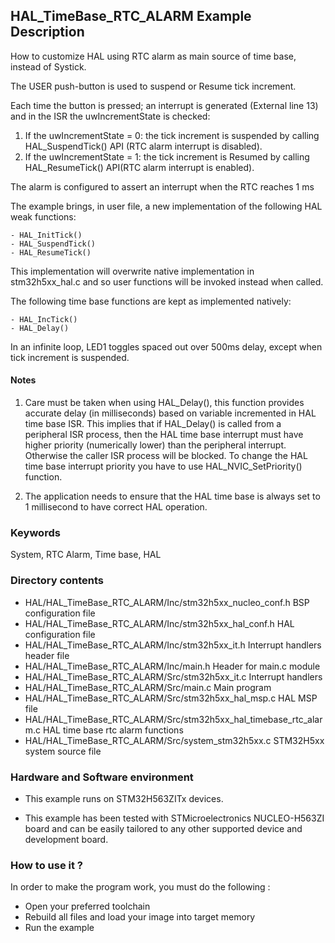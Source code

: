 ## <b>HAL_TimeBase_RTC_ALARM Example Description</b>

How to customize HAL using RTC alarm as main source of time base, 
instead of Systick.

The USER push-button is used to suspend or Resume tick increment. 

Each time the button is pressed; an interrupt is generated (External line 13)
and in the ISR the uwIncrementState is checked:

 1. If the uwIncrementState = 0: the tick increment is suspended by calling 
    HAL_SuspendTick() API (RTC alarm interrupt is disabled).
 2. If the uwIncrementState = 1: the tick increment is Resumed by calling 
    HAL_ResumeTick() API(RTC alarm interrupt is enabled).

The alarm is configured to assert an interrupt when the RTC reaches 1 ms 

The example brings, in user file, a new implementation of the following HAL weak functions:

    - HAL_InitTick()
    - HAL_SuspendTick()
    - HAL_ResumeTick()

This implementation will overwrite native implementation in stm32h5xx_hal.c
and so user functions will be invoked instead when called.

The following time base functions are kept as implemented natively:

    - HAL_IncTick()
    - HAL_Delay()

In an infinite loop, LED1 toggles spaced out over 500ms delay, except when tick increment is suspended.

#### <b>Notes</b>

 1. Care must be taken when using HAL_Delay(), this function provides accurate delay (in milliseconds)
    based on variable incremented in HAL time base ISR. This implies that if HAL_Delay() is called from
    a peripheral ISR process, then the HAL time base interrupt must have higher priority (numerically lower)
    than the peripheral interrupt. Otherwise the caller ISR process will be blocked.
    To change the HAL time base interrupt priority you have to use HAL_NVIC_SetPriority() function.

 2. The application needs to ensure that the HAL time base is always set to 1 millisecond
    to have correct HAL operation.

### <b>Keywords</b>

System, RTC Alarm, Time base, HAL

### <b>Directory contents</b>

  - HAL/HAL_TimeBase_RTC_ALARM/Inc/stm32h5xx_nucleo_conf.h     BSP configuration file
  - HAL/HAL_TimeBase_RTC_ALARM/Inc/stm32h5xx_hal_conf.h               HAL configuration file
  - HAL/HAL_TimeBase_RTC_ALARM/Inc/stm32h5xx_it.h                     Interrupt handlers header file
  - HAL/HAL_TimeBase_RTC_ALARM/Inc/main.h                                   Header for main.c module  
  - HAL/HAL_TimeBase_RTC_ALARM/Src/stm32h5xx_it.c                     Interrupt handlers
  - HAL/HAL_TimeBase_RTC_ALARM/Src/main.c                                   Main program
  - HAL/HAL_TimeBase_RTC_ALARM/Src/stm32h5xx_hal_msp.c                HAL MSP file
  - HAL/HAL_TimeBase_RTC_ALARM/Src/stm32h5xx_hal_timebase_rtc_alarm.c HAL time base rtc alarm functions
  - HAL/HAL_TimeBase_RTC_ALARM/Src/system_stm32h5xx.c                 STM32H5xx system source file

### <b>Hardware and Software environment</b>

  - This example runs on STM32H563ZITx devices.

  - This example has been tested with STMicroelectronics NUCLEO-H563ZI board and can be
    easily tailored to any other supported device and development board.      

### <b>How to use it ?</b>

In order to make the program work, you must do the following :

 - Open your preferred toolchain
 - Rebuild all files and load your image into target memory
 - Run the example
